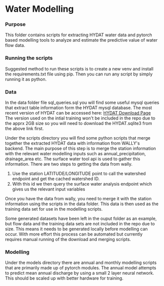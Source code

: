 # Water Modelling

### Purpose

This folder contains scripts for extracting HYDAT water data and pytorch based modelling tools to analyze and estimate the predictive value of water flow data.

### Running the scripts

Suggested method to run these scripts is to create a new venv and install the requirements.txt file using pip. 
Then you can run any script by simply running it as python.

### Data

In the data folder file sql_queries.sql you will find some useful mysql queries that extract table information form the HYDAT mysql database. The most recent version of HYDAT can be 
accessed here: [HYDAT Download Page](https://collaboration.cmc.ec.gc.ca/cmc/hydrometrics/www/)
The version used on the intial training won't be included in the repo due to the apprx 2GB size so you will need to download the HYDAT.sqlite3 from the above link first.

Under the scripts directory you will find some python scripts that merge together the extracted HYDAT data with information from WALLY's backend. The main purpose of this step is to merge the station information with the relevant water modelling inputs such as annual_precipitation, drainage_area etc. The surface water tool api is used to gather this information.
There are two steps to getting the data from wally.

1. Use the station LATITUDE/LONGITUDE point to call the watershed endpoint and get the cached watershed ID. 
2. With this id we then query the surface water analysis endpoint which gives us the relevant input variables

Once you have the data from wally, you need to merge it with the station information using the scripts in the data folder. This data is then used as the training data set for use in the modelling scripts.

Some generated datasets have been left in the ouput folder as an example, but flow data and the training data sets are not included in the repo due to size. This means it needs to be generated locally before modelling can occur. With more effort this process can be automated but currently requires manual running of the download and merging scripts.

### Modelling

Under the models directory there are annual and monthly modelling scripts that are primarily made up of pytorch modules. 
The annual model attempts to predict mean annual discharge by using a small 2 layer neural network. This should be scaled up with better hardware for training.



